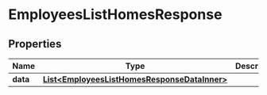 

# EmployeesListHomesResponse


## Properties

| Name | Type | Description | Notes |
|------------ | ------------- | ------------- | -------------|
|**data** | [**List&lt;EmployeesListHomesResponseDataInner&gt;**](EmployeesListHomesResponseDataInner.md) |  |  [optional] |



